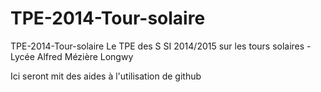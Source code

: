 TPE-2014-Tour-solaire
=====================

TPE-2014-Tour-solaire  Le TPE des S SI 2014/2015 sur les tours solaires - Lycée Alfred Mézière Longwy 


Ici seront mit des aides à l'utilisation de github
